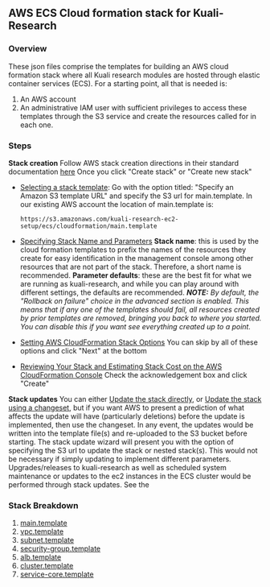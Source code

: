 ## AWS ECS Cloud formation stack for Kuali-Research

### Overview

These json files comprise the templates for building an AWS cloud formation stack where all Kuali research modules are hosted through elastic container services (ECS).
For a starting point, all that is needed is:

1. An AWS account
2. An administrative IAM user with sufficient privileges to access these templates through the S3 service and create the resources called for in each one.

### Steps

**Stack creation**
Follow AWS stack creation directions in their standard documentation [here](https://docs.aws.amazon.com/AWSCloudFormation/latest/UserGuide/cfn-console-create-stack.html)
Once you click "Create stack" or "Create new stack"

- [Selecting a stack template](https://docs.aws.amazon.com/AWSCloudFormation/latest/UserGuide/cfn-using-console-create-stack-template.html): 
  Go with the option titled: "Specify an Amazon S3 template URL" and specify the S3 url for main.template. In our existing AWS account the location of main.template is:

  ```
  https://s3.amazonaws.com/kuali-research-ec2-setup/ecs/cloudformation/main.template
  ```

- [Specifying Stack Name and Parameters](https://docs.aws.amazon.com/AWSCloudFormation/latest/UserGuide/cfn-using-console-create-stack-template.html)
  **Stack name**: this is used by the cloud formation templates to prefix the names of the resources they create for easy identification in the management console among other resources that are not part of the stack. Therefore, a short name is recommended.
  **Parameter defaults**: these are the best fit for what we are running as kuali-research, and while you can play around with different settings, the defaults are recommended.
  ***NOTE:*** *By default, the "Rollback on failure" choice in the advanced section is enabled. This means that if any one of the templates should fail, all resources created by prior templates are removed, bringing you back to where you started. You can disable this if you want see everything created up to a point.*

- [Setting AWS CloudFormation Stack Options](https://docs.aws.amazon.com/AWSCloudFormation/latest/UserGuide/cfn-using-console-create-stack-template.html)
  You can skip by all of these options and click "Next" at the bottom

- [Reviewing Your Stack and Estimating Stack Cost on the AWS CloudFormation Console](https://docs.aws.amazon.com/AWSCloudFormation/latest/UserGuide/cfn-using-console-create-stack-template.html)
  Check the acknowledgement box and click "Create"

**Stack updates**
You can either [Update the stack directly](https://docs.aws.amazon.com/AWSCloudFormation/latest/UserGuide/using-cfn-updating-stacks-direct.html), or [Update the stack using a changeset](https://docs.aws.amazon.com/AWSCloudFormation/latest/UserGuide/using-cfn-updating-stacks-direct.html), but if you want AWS to present a prediction of what affects the update will have (particularly deletions) before the update is implemented, then use the changeset.
In any event, the updates would be written into the template file(s) and re-uploaded to the S3 bucket before starting. The stack update wizard will present you with the option of specifying the S3 url to update the stack or nested stack(s). This would not be necessary if simply updating to implement different parameters.
Upgrades/releases to kuali-research as well as scheduled system maintenance or updates to the ec2 instances in the ECS cluster would be performed through stack updates. See the  

### Stack Breakdown

1. [main.template](main.template)
2. [vpc.template](vpc.template)
3. [subnet.template](subnet.template)
4. [security-group.template](security-group.template)
5. [alb.template](alb.template)
6. [cluster.template](cluster.template)
7. [service-core.template](service-core.template)

